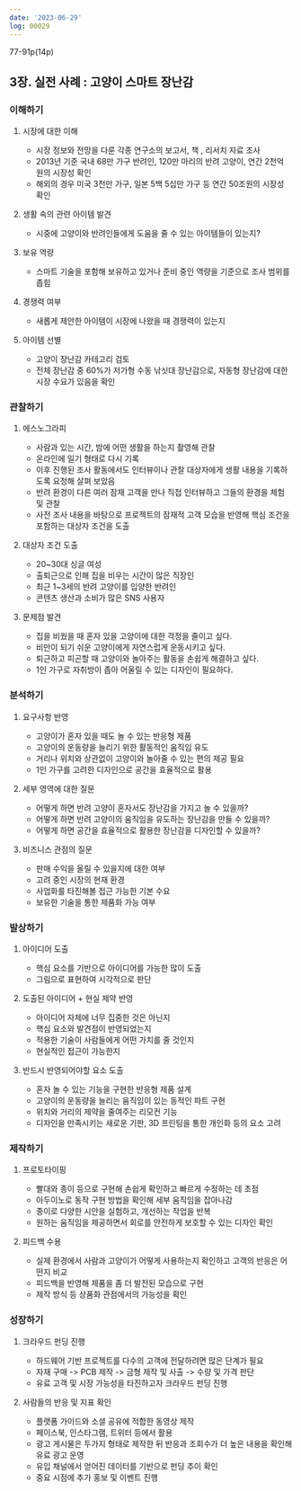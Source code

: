 ```yaml
---
date: '2023-06-29'
log: 00029
---
```


77-91p(14p)

## 3장. 실전 사례 : 고양이 스마트 장난감

### 이해하기

1. 시장에 대한 이해
	- 시장 정보와 전망을 다룬 각종 연구소의 보고서, 책 , 리서치 자료 조사
	- 2013년 기준 국내 68만 가구 반려인, 120만 마리의 반려 고양이, 연간 2천억 원의 시장성 확인
	- 해외의 경우 미국 3천만 가구, 일본 5백 5십만 가구 등 연간 50조원의 시장성 확인


2. 생활 속의 관련 아이템 발견
	- 시중에 고양이와 반려인들에게 도움을 줄 수 있는 아이템들이 있는지?


4. 보유 역량
	- 스마트 기술을 포함해 보유하고 있거나 준비 중인 역량을 기준으로 조사 범위를 좁힘


5. 경쟁력 여부
	- 새롭게 제안한 아이템이 시장에 나왔을 때 경쟁력이 있는지


6. 아이템 선별
	- 고양이 장난감 카테고리 검토
	- 전체 장난감 중 60%가 저가형 수동 낚싯대 장난감으로, 자동형 장난감에 대한 시장 수요가 있음을 확인


### 관찰하기

1. 에스노그라피
	- 사람과 있는 시간, 밤에 어떤 생활을 하는지 촬영해 관찰
	- 온라인에 일기 형태로 다시 기록
	- 이후 진행된 조사 활동에서도 인터뷰이나 관찰 대상자에게 생활 내용을 기록하도록 요청해 살펴 보았음
	- 반려 환경이 다른 여러 잠재 고객을 만나 직접 인터뷰하고 그들의 환경을 체험 및 관찰
	- 사전 조사 내용을 바탕으로 프로젝트의 잠재적 고객 모습을 반영해 핵심 조건을 포함하는 대상자 조건을 도출


2. 대상자 조건 도출
	- 20~30대 싱글 여성
	- 출퇴근으로 인해 집을 비우는 시간이 많은 직장인
	- 최근 1~3세의 반려 고양이를 입양한 반려인
	- 콘텐츠 생산과 소비가 많은 SNS 사용자


3. 문제점 발견
	- 집을 비웠을 때 혼자 있을 고양이에 대한 걱정을 줄이고 싶다.
	- 비만이 되기 쉬운 고양이에게 자연스럽게 운동시키고 싶다.
	- 퇴근하고 피곤할 때 고양이와 놀아주는 활동을 손쉽게 해결하고 싶다.
	- 1인 가구로 자취방이 좁아 어울릴 수 있는 디자인이 필요하다.


### 분석하기

1. 요구사항 반영
	- 고양이가 혼자 있을 때도 놀 수 있는 반응형 제품
	- 고양이의 운동량을 늘리기 위한 활동적인 움직임 유도
	- 거리나 위치와 상관없이 고양이와 놀아줄 수 있는 편의 제공 필요
	- 1인 가구를 고려한 디자인으로 공간을 효율적으로 활용


2. 세부 영역에 대한 질문
	- 어떻게 하면 반려 고양이 혼자서도 장난감을 가지고 놀 수 있을까?
	- 어떻게 하면 반려 고양이의 움직임을 유도하는 장난감을 만들 수 있을까?
	- 어떻게 하면 공간을 효율적으로 활용한 장난감을 디자인할 수 있을까?


3. 비즈니스 관점의 질문
	- 판매 수익을 올릴 수 있을지에 대한 여부
	- 고려 중인 시장의 현재 환경
	- 사업화를 타진해볼 접근 가능한 기본 수요
	- 보유한 기술을 통한 제품화 가능 여부


### 발상하기

1. 아이디어 도출
	- 핵심 요소를 기반으로 아이디어를 가능한 많이 도출
	- 그림으로 표현하여 시각적으로 판단


2. 도출된 아이디어 + 현실 제약 반영
	- 아이디어 자체에 너무 집중한 것은 아닌지
	- 핵심 요소와 발견점이 반영되었는지
	- 적용한 기술이 사람들에게 어떤 가치를 줄 것인지
	- 현실적인 접근이 가능한지


3. 반드시 반영되어야할 요소 도출
	- 혼자 놀 수 있는 기능을 구현한 반응형 제품 설계
	- 고양이의 운동량을 늘리는 움직임이 있는 동적인 파트 구현
	- 위치와 거리의 제약을 줄여주는 리모컨 기능
	- 디자인을 만족시키는 새로운 기판, 3D 프린팅을 통한 개인화 등의 요소 고려


### 제작하기

1. 프로토타이핑
	- 빨대와 종이 등으로 구현해 손쉽게 확인하고 빠르게 수정하는 데 초점
	- 아두이노로 동작 구현 방법을 확인해 세부 움직임을 잡아나감
	- 종이로 다양한 시안을 실험하고, 개선하는 작업을 반복
	- 원하는 움직임을 제공하면서 회로를 안전하게 보호할 수 있는 디자인 확인


2. 피드백 수용
	- 실제 환경에서 사람과 고양이가 어떻게 사용하는지 확인하고 고객의 반응은 어떤지 비교
	- 피드백을 반영해 제품을 좀 더 발전된 모습으로 구현
	- 제작 방식 등 상품화 관점에서의 가능성을 확인


### 성장하기

1. 크라우드 펀딩 진행
	- 하드웨어 기반 프로젝트를 다수의 고객에 전달하려면 많은 단계가 필요
	- 자재 구매 -> PCB 제작 -> 금형 제작 및 사출 -> 수량 및 가격 판단
	- 유료 고객 및 시장 가능성을 타진하고자 크라우드 펀딩 진행


2. 사람들의 반응 및 지표 확인
	- 플랫폼 가이드와 소셜 공유에 적합한 동영상 제작
	- 페이스북, 인스타그램, 트위터 등에서 활용
	- 광고 게시물은 두가지 형태로 제작한 뒤 반응과 조회수가 더 높은 내용을 확인해 유료 광고 운영
	- 유입 채널에서 얻어진 데이터를 기반으로 펀딩 추이 확인
	- 중요 시점에 추가 홍보 및 이벤트 진행